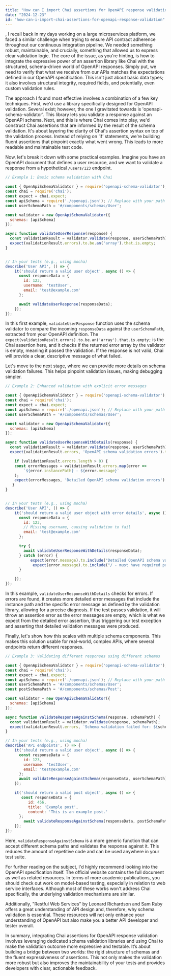 ```yaml
---
title: "How can I import Chai assertions for OpenAPI response validation?"
date: "2024-12-23"
id: "how-can-i-import-chai-assertions-for-openapi-response-validation"
---
```


,  I recall back in my days working on a large microservices platform, we faced a similar challenge when trying to ensure API contract adherence throughout our continuous integration pipeline. We needed something robust, maintainable, and crucially, something that allowed us to express clear validation logic. The core of the issue, as you're hinting, is how to integrate the expressive power of an assertion library like Chai with the structured, schema-driven world of OpenAPI responses. Simply put, we need to verify that what we receive from our APIs matches the expectations defined in our OpenAPI specification. This isn't just about basic data types; it also involves structural integrity, required fields, and potentially, even custom validation rules.

The approach I found most effective involves a combination of a few key techniques. First, we'd use a library specifically designed for OpenAPI validation. Several exist; however, the one I gravitated towards is 'openapi-schema-validator'. This library lets you validate a response against an OpenAPI schema. Next, and this is where Chai comes into play, we'd construct Chai assertions that are informed by the result of the schema validation. It's about layering the clarity of Chai's assertion syntax on top of the validation process. Instead of relying on ‘if’ statements, we’re building fluent assertions that pinpoint exactly what went wrong. This leads to more readable and maintainable test code.

Now, let's break it down with some practical examples. Imagine you have an OpenAPI document that defines a user resource, and we want to validate a response from a hypothetical `/users/123` endpoint.

```javascript
// Example 1: Basic schema validation with Chai

const { OpenApiSchemaValidator } = require('openapi-schema-validator');
const chai = require('chai');
const expect = chai.expect;
const apiSchema = require('./openapi.json'); // Replace with your path
const userSchemaPath = '#/components/schemas/User';

const validator = new OpenApiSchemaValidator({
  schemas: [apiSchema]
});

async function validateUserResponse(response) {
  const validationResult = validator.validate(response, userSchemaPath);
  expect(validationResult.errors).to.be.an('array').that.is.empty;
}


// In your tests (e.g., using mocha)
describe('User API', () => {
    it('should return a valid user object', async () => {
      const responseData = {
        id: 123,
        username: 'testUser',
        email: 'test@example.com'
      };

      await validateUserResponse(responseData);
    });
});
```

In this first example, `validateUserResponse` function uses the schema validator to compare the incoming `responseData` against the `userSchemaPath`, extracted from your OpenAPI definition. The `expect(validationResult.errors).to.be.an('array').that.is.empty;` is the Chai assertion here, and it checks if the returned error array by the validator is empty, meaning it passed the validation. If the response is not valid, Chai will provide a clear, descriptive message of what failed.

Let's move to the next stage, where we can provide more details on schema validation failures. This helps pinpoint validation issues, making debugging simpler.

```javascript
// Example 2: Enhanced validation with explicit error messages

const { OpenApiSchemaValidator } = require('openapi-schema-validator');
const chai = require('chai');
const expect = chai.expect;
const apiSchema = require('./openapi.json'); // Replace with your path
const userSchemaPath = '#/components/schemas/User';

const validator = new OpenApiSchemaValidator({
  schemas: [apiSchema]
});

async function validateUserResponseWithDetails(response) {
  const validationResult = validator.validate(response, userSchemaPath);
  expect(validationResult.errors, 'OpenAPI schema validation errors').to.be.an('array').that.is.empty;

    if (validationResult.errors.length > 0) {
    const errorMessages = validationResult.errors.map(error =>
        `${error.instancePath} - ${error.message}`
    );
    expect(errorMessages, 'Detailed OpenAPI schema validation errors').to.be.an('array').that.is.empty; // We assert empty so it will fail if it is not empty
   }
}


// In your tests (e.g., using mocha)
describe('User API', () => {
    it('should return a valid user object with error details', async () => {
      const responseData = {
        id: 123,
        // Missing username, causing validation to fail
        email: 'test@example.com'
      };

      try {
        await validateUserResponseWithDetails(responseData);
      } catch (error) {
           expect(error.message).to.include("Detailed OpenAPI schema validation errors");
            expect(error.message).to.include("/ - must have required property 'username'")
      }

    });
});
```

In this example, `validateUserResponseWithDetails` checks for errors. If errors are found, it creates more detailed error messages that include the instance path and the specific error message as defined by the validation library, allowing for a precise diagnosis. If the test passes validation, it will throw an assertion error as the error messages are empty, which is what we expect from the detailed error assertion, thus triggering our test exception and asserting that detailed validation messages were produced.

Finally, let's show how this scales with multiple schema components. This makes this solution usable for real-world, complex APIs, where several endpoints return different responses.

```javascript
// Example 3: Validating different responses using different schemas

const { OpenApiSchemaValidator } = require('openapi-schema-validator');
const chai = require('chai');
const expect = chai.expect;
const apiSchema = require('./openapi.json'); // Replace with your path
const userSchemaPath = '#/components/schemas/User';
const postSchemaPath = '#/components/schemas/Post';

const validator = new OpenApiSchemaValidator({
  schemas: [apiSchema]
});

async function validateResponseAgainstSchema(response, schemaPath) {
  const validationResult = validator.validate(response, schemaPath);
  expect(validationResult.errors, `Schema validation failed for: ${schemaPath}`).to.be.an('array').that.is.empty;
}

// In your tests (e.g., using mocha)
describe('API endpoints', () => {
    it('should return a valid user object', async () => {
      const responseData = {
        id: 123,
        username: 'testUser',
        email: 'test@example.com'
      };
      await validateResponseAgainstSchema(responseData, userSchemaPath);
    });

    it('should return a valid post object', async () => {
       const responseData = {
          id: 456,
          title: 'Example post',
          content: 'This is an example post.'
      };
        await validateResponseAgainstSchema(responseData, postSchemaPath);
    });
});
```

Here, `validateResponseAgainstSchema` is a more generic function that can accept different schema paths and validates the response against it. This reduces the amount of repetitive code and can be used anywhere in your test suite.

For further reading on the subject, I'd highly recommend looking into the OpenAPI specification itself. The official website contains the full document as well as related resources. In terms of more academic publications, you should check out work on model-based testing, especially in relation to web service interfaces. Although most of these works won't address Chai specifically, the underlying validation mechanisms are similar.

Additionally, "Restful Web Services" by Leonard Richardson and Sam Ruby offers a great understanding of API design and, therefore, why schema validation is essential. These resources will not only enhance your understanding of OpenAPI but also make you a better API developer and tester overall.

In summary, integrating Chai assertions for OpenAPI response validation involves leveraging dedicated schema validation libraries and using Chai to make the validation outcome more expressive and testable. It’s about building a bridge between two worlds: the rigid structure of schemas and the fluent expressiveness of assertions. This not only makes the validation more robust but also improves the maintainability of your tests and provides developers with clear, actionable feedback.
